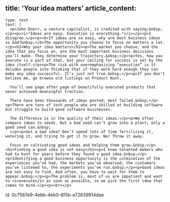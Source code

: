 title: 'Your idea matters'
article_content:
  -
    type: text
    text: |
      <p>John Doerr, a venture capitalist, is credited with saying:&nbsp;</p><p><i>"Ideas are easy. Execution is everything."</i></p><p>I disagree.</p><p><b>If ideas are so easy, why are most business ideas so bad?&nbsp;</b>The opportunity you choose to focus on matters a lot.</p><h2>Why your idea matters</h2><p>The market you choose, and the idea that you focus on, are the most important business decisions you’ll make. They determine your trajectory.&nbsp;</p><p>Yes, how you execute is a part of that, but your ceiling for success is set by the idea itself.</p><p>The risk with overemphasizing “execution” is it deludes people into thinking that if they work hard enough they can make any idea successful. It’s just not true.&nbsp;</p><p>If you don’t believe me, go browse old listings on Product Hunt. 
      
      You’ll see page after page of beautifully executed products that never achieved meaningful traction.
      
      There have been thousands of ideas posted; most failed.&nbsp;</p><p>There are tons of tech people who are skilled at building software but struggle to build good software businesses.
      
      The difference is in the quality of their ideas.</p><p>We often compare ideas to seeds. But a bad seed can’t grow into a plant; only a good seed can.&nbsp;
      </p><p>Got a bad idea? Don’t spend lots of time fertilizing it, watering it, and trying to get it to grow. No! Throw it away.
      
      Focus on cultivating good ideas and helping them grow.&nbsp;</p><h2>Finding a good idea is not easy</h2><p>I know talented makers who had to hunt for years before they found a good idea.&nbsp;</p><p>Identifying a good business opportunity is the culmination of the experiences you’ve had, the markets you’ve observed, the customers you’ve listened to, the experiments you’ve run.&nbsp;</p><p>Good ideas are not easy to find. And often, you have to wait for them to appear.&nbsp;</p><p>The problem is, most of us are impatient and want to <i>execute</i> as soon as possible, so we pick the first idea that comes to mind.</p><p><br></p>
id: 0c7587e9-4ebb-4eb0-8f5b-a72839914dae

